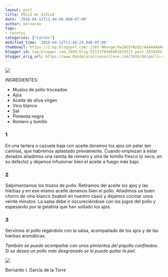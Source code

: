 ```yaml
---
layout: post
title: POLLO AL AJILLO
date: '2016-04-12T11:44:00.000-07:00'
author: bernardo
tags:
- recetas
categories: ["Carnes"]
modified_time: '2016-04-12T11:44:24.040-07:00'
thumbnail: https://2.bp.blogspot.com/-jS6t-N6xsgA/Vw1BGIFNzQI/AAAAAAAAClk/Ds3uwNQGfu4o7Q5Fimmzr8J3Tps7Dvn9gCLcB/s72-c/01.JPG
blogger_id: tag:blogger.com,1999:blog-5113370346961639215.post-3034201314855914479
blogger_orig_url: https://www.dondelacocinanoslleve.com/2016/04/pollo-al-ajillo.html
---
```


![](https://2.bp.blogspot.com/-jS6t-N6xsgA/Vw1BGIFNzQI/AAAAAAAAClk/Ds3uwNQGfu4o7Q5Fimmzr8J3Tps7Dvn9gCLcB/s400/01.JPG)

  
INGREDIENTES:
* Muslos de pollo troceados
* Ajos
* Aceite de oliva virgen 
* Vino blanco
* Sal
* Pimienta negra
* Romero y tomillo  

### 1

En una tartera o cazuela baja con aceite doramos los ajos sin pelar (en camisa), que habremos aplastado previamente. Cuando empiezan a estar dorados añadimos una ramita de romero y otra de tomillo fresco (o seco, en su defecto) y dejamos infusionar bien el aceite a fuego más bajo.  

### 2

Salpimentamos los trozos de pollo. Retiramos del aceite los ajos y las hierbas y en ese mismo aceite doramos bien el pollo. Añadimos un buen chorro de vino blanco (txakolí en nuestro caso) y dejamos cocinar unos veinte minutos. La salsa debe ir oscureciéndose con los jugos del pollo y espesando por la gelatina que han soltado los ajos.  

### 3

Servimos el pollo regándolo con la salsa, acompañado de los ajos y de las hierbas aromáticas.  
  
_También se puede acompañar con unos pimientos del piquillo confitados. Si se desea un pollo más desgrasado se le puede quitar la piel._

![](https://4.bp.blogspot.com/-t7bbFgyHYCs/Vw1BaFljlBI/AAAAAAAAClo/YuLKtRl8ZiYhpsB7qnwM2n6ywlPvufnMwCLcB/s400/02.JPG)

Bernardo I. García de la Torre
